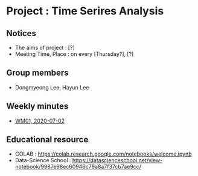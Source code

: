 # Project : Time Serires Analysis
## Notices
- The aims of project : [?]
- Meeting Time, Place : on every [Thursday?], [?]


## Group members
- Dongmyeong Lee, Hayun Lee

## Weekly minutes
- <a href="https://github.com/ailever/project_time_series_analysis/blob/master/weekly_minutes/week01.md">WM01, 2020-07-02</a>

## Educational resource
- COLAB : https://colab.research.google.com/notebooks/welcome.ipynb
- Data-Science School : https://datascienceschool.net/view-notebook/9987e98ec60946c79a8a7f37cb7ae9cc/

